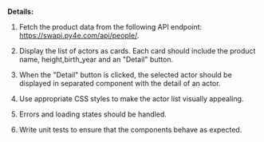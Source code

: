 

**Details:**

1. Fetch the product data from the following API endpoint: https://swapi.py4e.com/api/people/.

2. Display the list of actors as cards. Each card should include the product name, height,birth_year and an "Detail" button.

3. When the "Detail" button is clicked, the selected actor should be displayed in separated component with the detail of an actor.

4. Use appropriate CSS styles to make the actor list visually appealing.

5. Errors and loading states should be handled.
6. Write unit tests to ensure that the components behave as expected.
   
